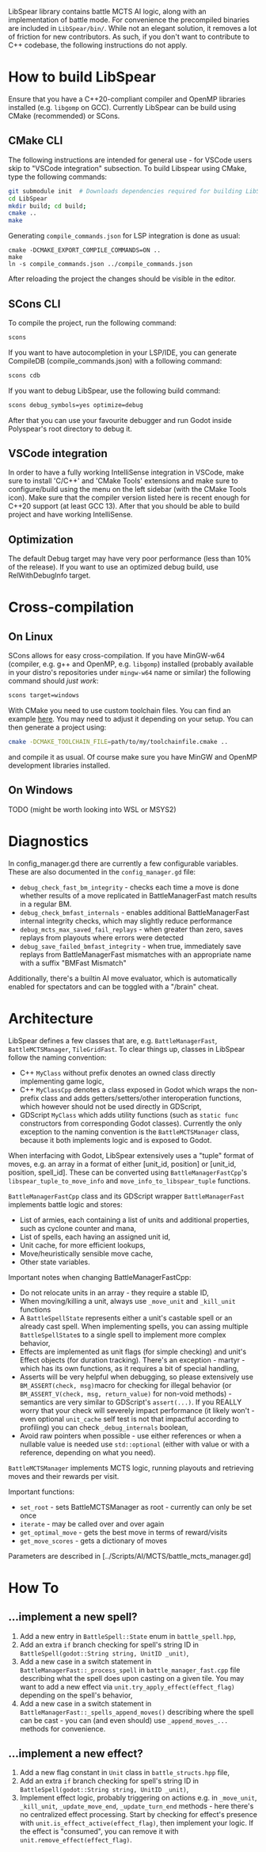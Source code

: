 
LibSpear library contains battle MCTS AI logic, along with an implementation of battle mode.
For convenience the precompiled binaries are included in `LibSpear/bin/`. While not an elegant solution, it removes a lot of friction for new contributors. As such, if you don't want to contribute to C++ codebase, the following instructions do not apply.

# How to build LibSpear

Ensure that you have a C++20-compliant compiler and OpenMP libraries installed (e.g. `libgomp` on GCC).
Currently LibSpear can be build using CMake (recommended) or SCons.

## CMake CLI

The following instructions are intended for general use - for VSCode users skip to "VSCode integration" subsection.
To build Libspear using CMake, type the following commands:

```sh
git submodule init  # Downloads dependencies required for building LibSpear as git modules (godot-cpp)
cd LibSpear
mkdir build; cd build;
cmake ..
make
```

Generating `compile_commands.json` for LSP integration is done as usual:

```
cmake -DCMAKE_EXPORT_COMPILE_COMMANDS=ON ..
make
ln -s compile_commands.json ../compile_commands.json
```

After reloading the project the changes should be visible in the editor.

## SCons CLI

To compile the project, run the following command:

```sh
scons
```

If you want to have autocompletion in your LSP/IDE, you can generate CompileDB (compile_commands.json) with a following command:

```sh
scons cdb
```

If you want to debug LibSpear, use the following build command:

```sh
scons debug_symbols=yes optimize=debug
```

After that you can use your favourite debugger and run Godot inside Polyspear's root directory to debug it.

## VSCode integration

In order to have a fully working IntelliSense integration in VSCode, make sure to install 'C/C++' and 'CMake Tools' extensions and make sure to configure/build using the menu on the left sidebar (with the CMake Tools icon). Make sure that the compiler version listed here is recent enough for C++20 support (at least GCC 13). After that you should be able to build project and have working IntelliSense.

## Optimization

The default Debug target may have very poor performance (less than 10% of the release). If you want to use an optimized debug build, use RelWithDebugInfo target.

# Cross-compilation

## On Linux

SCons allows for easy cross-compilation. If you have MinGW-w64 (compiler, e.g. g++ and OpenMP, e.g. `libgomp`) installed (probably available in your distro's repositories under `mingw-w64` name or similar) the following command should *just work*:

```sh
scons target=windows
```

With CMake you need to use custom toolchain files. You can find an example [here](https://www.mingw-w64.org/build-systems/cmake/). You may need to adjust it depending on your setup. You can then generate a project using: 

```sh
cmake -DCMAKE_TOOLCHAIN_FILE=path/to/my/toolchainfile.cmake ..
```

and compile it as usual. Of course make sure you have MinGW and OpenMP development libraries installed.

## On Windows

TODO (might be worth looking into WSL or MSYS2)

# Diagnostics

In config_manager.gd there are currently a few configurable variables. These are also documented in the `config_manager.gd` file:
- `debug_check_fast_bm_integrity` - checks each time a move is done whether results of a move replicated in BattleManagerFast match results in a regular BM.
- `debug_check_bmfast_internals` - enables additional BattleManagerFast internal integrity checks, which may slightly reduce performance
- `debug_mcts_max_saved_fail_replays` - when greater than zero, saves replays from playouts where errors were detected
- `debug_save_failed_bmfast_integrity` - when true, immediately save replays from BattleManagerFast mismatches with an appropriate name with a suffix "BMFast Mismatch"

Additionally, there's a builtin AI move evaluator, which is automatically enabled for spectators and can be toggled with a "/brain" cheat.

# Architecture

LibSpear defines a few classes that are, e.g. `BattleManagerFast`, `BattleMCTSManager`, `TileGridFast`.
To clear things up, classes in LibSpear follow the naming convention:
- C++ `MyClass` without prefix denotes an owned class directly implementing game logic,
- C++ `MyClassCpp` denotes a class exposed in Godot which wraps the non-prefix class and adds getters/setters/other interoperation functions, which however should not be used directly in GDScript,
- GDScript `MyClass` which adds utility functions (such as `static func` constructors from corresponding Godot classes). 
Currently the only exception to the naming convention is the `BattleMCTSManager` class, because it both implements logic and is exposed to Godot.

When interfacing with Godot, LibSpear extensively uses a "tuple" format of moves, e.g. an array in a format of either \[unit_id, position] or \[unit_id, position, spell_id]. These can be converted using `BattleManagerFastCpp`'s `libspear_tuple_to_move_info` and `move_info_to_libspear_tuple` functions.

`BattleManagerFastCpp` class and its GDScript wrapper `BattleManagerFast` implements battle logic and stores:
- List of armies, each containing a list of units and additional properties, such as cyclone counter and mana,
- List of spells, each having an assigned unit id,
- Unit cache, for more efficient lookups,
- Move/heuristically sensible move cache,
- Other state variables.

Important notes when changing BattleManagerFastCpp:
- Do not relocate units in an array - they require a stable ID,
- When moving/killing a unit, always use `_move_unit` and `_kill_unit` functions
- A `BattleSpellState` represents either a unit's castable spell or an already cast spell. When implementing spells, you can assing multiple `BattleSpellState`s to a single spell to implement more complex behavior,
- Effects are implemented as unit flags (for simple checking) and unit's Effect objects (for duration tracking). There's an exception - martyr - which has its own functions, as it requires a bit of special handling,
- Asserts will be very helpful when debugging, so please extensively use `BM_ASSERT(check, msg)`macro for checking for illegal behavior (or `BM_ASSERT_V(check, msg, return_value)` for non-void methods) - semantics are very similar to GDScript's `assert(...)`. If you REALLY worry that your check will severely impact performance (it likely won't - even optional `unit_cache` self test is not that impactful according to profiling) you can check `_debug_internals` boolean,
- Avoid raw pointers when possible - use either references or when a nullable value is needed use `std::optional` (either with value or with a reference, depending on what you need).

`BattleMCTSManager` implements MCTS logic, running playouts and retrieving moves and their rewards per visit.

Important functions:
- `set_root` - sets BattleMCTSManager as root - currently can only be set once
- `iterate` - may be called over and over again
- `get_optimal_move` - gets the best move in terms of reward/visits
- `get_move_scores` - gets a dictionary of moves 

Parameters are described in [../Scripts/AI/MCTS/battle_mcts_manager.gd]

# How To
## ...implement a new spell?

1. Add a new entry in `BattleSpell::State` enum in `battle_spell.hpp`,
2. Add an extra `if` branch checking for spell's string ID in `BattleSpell(godot::String string, UnitID _unit)`,
3. Add a new case in a switch statement in `BattleManagerFast::_process_spell` in `battle_manager_fast.cpp` file describing what the spell does upon casting on a given tile. You may want to add a new effect via `unit.try_apply_effect(effect_flag)` depending on the spell's behavior,
4. Add a new case in a switch statement in `BattleManagerFast::_spells_append_moves()` describing where the spell can be cast - you can (and even should) use `_append_moves_...` methods for convenience.
## ...implement a new effect?

1. Add a new flag constant in `Unit` class in `battle_structs.hpp` file,
2. Add an extra `if` branch checking for spell's string ID in `BattleSpell(godot::String string, UnitID _unit)`,
3. Implement effect logic, probably triggering on actions e.g. in `_move_unit`, `_kill_unit`, `_update_move_end`, `_update_turn_end` methods - here there's no centralized effect processing. Start by checking for effect's presence with `unit.is_effect_active(effect_flag)`, then implement your logic. If the effect is "consumed", you can remove it with `unit.remove_effect(effect_flag)`. 
